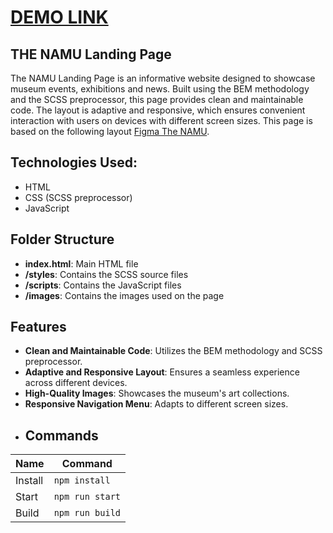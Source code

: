 # [DEMO LINK](https://martachobaniuk.github.io/namu_landing_page/)
## THE NAMU Landing Page
The NAMU Landing Page is an informative website designed to showcase museum events, exhibitions and news.
Built using the BEM methodology and the SCSS preprocessor, this page provides clean and maintainable code.
The layout is adaptive and responsive, which ensures convenient interaction with users on devices with different screen sizes.
This page is based on the following layout [Figma The NAMU](https://www.figma.com/design/HL3XGt5ZatvJoYBhOaWY5x/museum-prototype?node-id=12431-2564&node-type=frame&t=UOcI75MJlITSX6FA-0).
## Technologies Used:
- HTML
- CSS (SCSS preprocessor)
- JavaScript
## Folder Structure
- **index.html**: Main HTML file
- **/styles**: Contains the SCSS source files
- **/scripts**: Contains the JavaScript files
- **/images**: Contains the images used on the page
## Features
- **Clean and Maintainable Code**: Utilizes the BEM methodology and SCSS preprocessor.
- **Adaptive and Responsive Layout**: Ensures a seamless experience across different devices.
- **High-Quality Images**: Showcases the museum's art collections.
- **Responsive Navigation Menu**: Adapts to different screen sizes.
- ## Commands
| Name   | Command          |
|--------|------------------|
| Install| `npm install`    |
| Start  | `npm run start`   |
| Build  | `npm run build`   |
